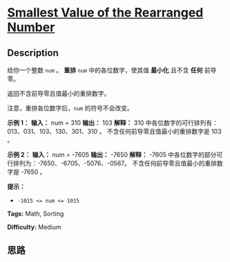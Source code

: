 # [Smallest Value of the Rearranged Number][title]

## Description

给你一个整数 `num` 。 **重排** `num` 中的各位数字，使其值 **最小化** 且不含 **任何** 前导零。

返回不含前导零且值最小的重排数字。

注意，重排各位数字后，`num` 的符号不会改变。



**示例 1：**
            **输入：** num = 310    **输出：** 103    **解释：** 310 中各位数字的可行排列有：013、031、103、130、301、310 。    不含任何前导零且值最小的重排数字是 103 。    

**示例 2：**
            **输入：** num = -7605    **输出：** -7650    **解释：** -7605 中各位数字的部分可行排列为：-7650、-6705、-5076、-0567。    不含任何前导零且值最小的重排数字是 -7650 。



**提示：**

  * `-1015 <= num <= 1015`


**Tags:** Math, Sorting

**Difficulty:** Medium

## 思路

[title]: https://leetcode-cn.com/problems/smallest-value-of-the-rearranged-number
